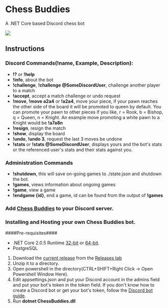 # Chess Buddies
A .NET Core based Discord chess bot

<a href="https://discordbots.org/bot/400489160441462787">
  <img src="https://discordbots.org/api/widget/400489160441462787.svg" />
</a>

## Instructions

### Discord Commands(!name, Example, Description):
* **!?** or **!help**
* **!info**, about the bot
* **!challenge**, **!challenge @SomeDiscordUser**, challenge another player to a match
* **!accept**, accept a match challenge or undo request
* **!move**, **!move a2a4** or **!a2a4**, move your piece, if your pawn reaches the other side of the board it will be promoted to queen by default. You can promote your pawn to other pieces if you like, r = Rook, b = Bishop, q = Queen, n = Knight. An example move promoting a white pawn to a Knight would be **!a7a8n**
* **!resign**, resign the match
* **!show**, display the board
* **!undo**, **!undo 3**, request the last 3 moves be undone
* **!stats** or **!stats @SomeDiscordUser**, displays yours and the bot's stats or the referenced user's stats and their stats against you.

### Administration Commands
* **!shutdown**, this will save on-going games to ./state.json and shutdown the bot.
* **!games**, views information about ongoing games
* **!game**, view a game
* **!endgame {id}**, end a game, id can be found from the output of **!games**

### Add [Chess Buddies](https://discordapp.com/oauth2/authorize?&client_id=400489160441462787&scope=bot&permissions=0) to your Discord server.

### Installing and Hosting your own Chess Buddies bot.
####Pre-requisites####
* .NET Core 2.0.5 Runtime [32-bit](https://www.microsoft.com/net/download/thank-you/dotnet-runtime-2.0.5-windows-x86-installer) or [64-bit](https://www.microsoft.com/net/download/thank-you/dotnet-runtime-2.0.5-windows-x64-installer).
* PostgreSQL

1. Download the [current release](https://github.com/nvrnight/chessbuddies/releases/tag/1.0.15) from the [Releases tab](https://github.com/nvrnight/chessbuddies/releases)
2. Unzip it to a directory.
3. Open powershell in the directory(CTRL+SHIFT+Right Click -> Open Powershell Window Here).
4. Edit appsettings.json and put your Discord account in the admins field and put your bot's token in the token field. If you don't know how to create a Discord bot or get your bot's token, follow the [Discord bot guide](https://github.com/reactiflux/discord-irc/wiki/Creating-a-discord-bot-&-getting-a-token).
5. Run **dotnet ChessBuddies.dll**
